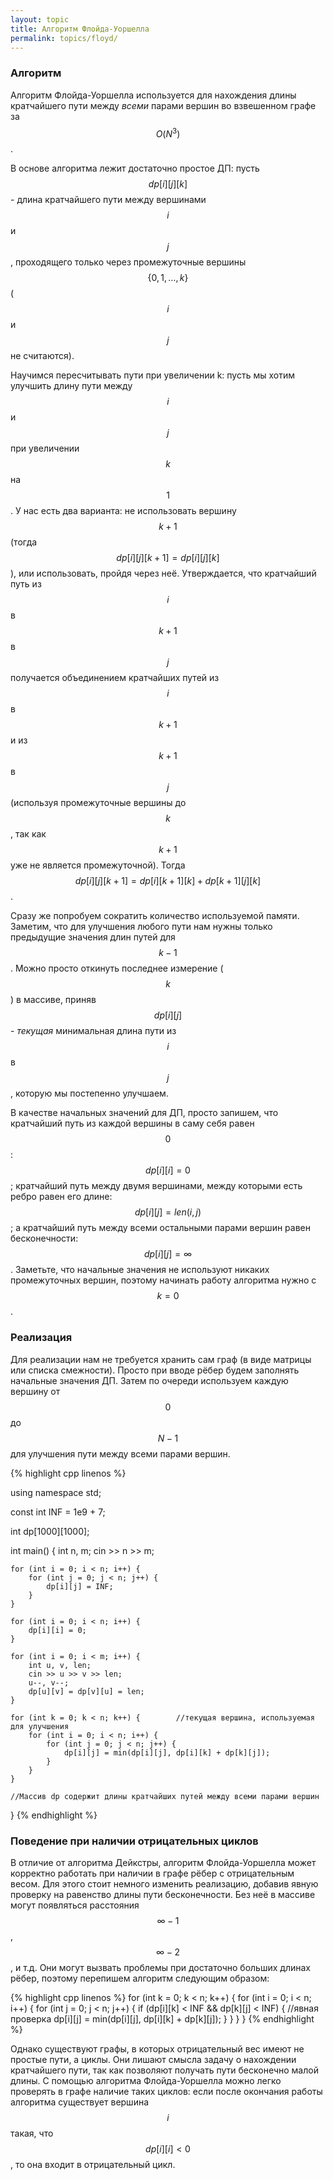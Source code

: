 ```yaml
---
layout: topic
title: Алгоритм Флойда-Уоршелла
permalink: topics/floyd/
---
```


### Алгоритм

Алгоритм Флойда-Уоршелла используется для нахождения длины кратчайшего пути
между *всеми* парами вершин во взвешенном графе за $$O(N^3)$$.

В основе алгоритма лежит достаточно простое ДП: пусть $$dp[i][j][k]$$ -
длина кратчайшего пути между вершинами $$i$$ и $$j$$, проходящего только через
промежуточные вершины $$\{0, 1, \ldots, k\}$$ ($$i$$ и $$j$$ не считаются).

Научимся пересчитывать пути при увеличении k: пусть мы хотим улучшить
длину пути между $$i$$ и $$j$$ при увеличении $$k$$ на $$1$$. У нас есть два варианта:
не использовать вершину $$k + 1$$ (тогда $$dp[i][j][k + 1] = dp[i][j][k]$$),
или использовать, пройдя через неё. Утверждается, что кратчайший путь из $$i$$
в $$k + 1$$ в $$j$$ получается объединением кратчайших путей из $$i$$ в $$k + 1$$
и из $$k + 1$$ в $$j$$ (используя промежуточные вершины до $$k$$, так как $$k + 1$$
уже не является промежуточной).
Тогда $$dp[i][j][k + 1] = dp[i][k + 1][k] + dp[k + 1][j][k]$$.

Сразу же попробуем сократить количество используемой памяти. Заметим,
что для улучшения любого пути нам нужны только предыдущие значения длин
путей для $$k - 1$$. Можно просто откинуть последнее измерение ($$k$$) в
массиве, приняв $$dp[i][j]$$ - *текущая* минимальная длина
пути из $$i$$ в $$j$$, которую мы постепенно улучшаем.

В качестве начальных значений для ДП, просто запишем, что кратчайший
путь из каждой вершины в саму себя равен $$0$$: $$dp[i][i] = 0$$; кратчайший
путь между двумя вершинами, между которыми есть ребро равен его длине:
$$dp[i][j] = len(i, j)$$; а кратчайший путь между всеми остальными парами
вершин равен бесконечности: $$dp[i][j] = \infty$$. Заметьте, что начальные
значения не используют никаких промежуточных вершин, поэтому начинать
работу алгоритма нужно с $$k = 0$$.

### Реализация

Для реализации нам не требуется хранить сам граф (в виде матрицы или списка
смежности). Просто при вводе рёбер будем заполнять начальные значения ДП.
Затем по очереди используем каждую вершину от $$0$$ до $$N - 1$$ для улучшения
пути между всеми парами вершин.

{% highlight cpp linenos %}


using namespace std;

const int INF = 1e9 + 7;

int dp[1000][1000];

int main() {
    int n, m;
    cin >> n >> m;

    for (int i = 0; i < n; i++) {
        for (int j = 0; j < n; j++) {
            dp[i][j] = INF;
        }
    }

    for (int i = 0; i < n; i++) {
        dp[i][i] = 0;
    }

    for (int i = 0; i < m; i++) {
        int u, v, len;
        cin >> u >> v >> len;
        u--, v--;
        dp[u][v] = dp[v][u] = len;
    }

    for (int k = 0; k < n; k++) {        //текущая вершина, используемая для улучшения
        for (int i = 0; i < n; i++) {
            for (int j = 0; j < n; j++) {
                dp[i][j] = min(dp[i][j], dp[i][k] + dp[k][j]);
            }
        }
    }

    //Массив dp содержит длины кратчайших путей между всеми парами вершин
}
{% endhighlight %}


### Поведение при наличии отрицательных циклов

В отличие от алгоритма Дейкстры, алгоритм Флойда-Уоршелла может корректно работать
при наличии в графе рёбер с отрицательным весом. Для этого стоит немного
изменить реализацию, добавив явную проверку на равенство длины пути
бесконечности. Без неё в массиве могут появляться расстояния $$\infty - 1$$,
$$\infty - 2$$, и т.д. Они могут вызвать проблемы при достаточно больших
длинах рёбер, поэтому перепишем алгоритм следующим образом:

{% highlight cpp linenos %}
    for (int k = 0; k < n; k++) {
        for (int i = 0; i < n; i++) {
            for (int j = 0; j < n; j++) {
                if (dp[i][k] < INF && dp[k][j] < INF) {   //явная проверка
                    dp[i][j] = min(dp[i][j], dp[i][k] + dp[k][j]);
                }
            }
        }
    }
{% endhighlight %}


Однако существуют графы, в которых отрицательный вес имеют не простые пути,
а циклы. Они лишают смысла задачу о нахождении кратчайшего пути, так как
позволяют получать пути бесконечно малой длины. С помощью алгоритма
Флойда-Уоршелла можно легко проверять в графе наличие таких циклов: если после
окончания работы алгоритма существует вершина $$i$$ такая, что $$dp[i][i] < 0$$,
то она входит в отрицательный цикл.
